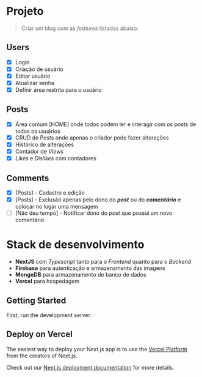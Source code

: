 # Projeto

> Criar um blog com as _features_ listadas abaixo:

## Users

- [x] Login
- [x] Criação de usuário
- [x] Editar usuário
- [x] Atualizar senha
- [x] Definir área restrita para o usuário

## Posts

- [x] Área comum [HOME] onde todos podem ler e interagir com os posts de todos os usuários
- [x] CRUD de Posts onde apenas o criador pode fazer alterações
- [x] Histórico de alterações
- [x] Contador de _Views_
- [x] _Likes_ e _Dislikes_ com contadores

## Comments

- [x] [Posts] - Cadastro e edição
- [x] [Posts] - Exclusão apenas pelo dono do **_post_** ou do **_comentário_** e colocar no lugar uma mensagem
- [ ] [Não deu tempo] - Notificar dono do _post_ que possui um novo comentário

# Stack de desenvolvimento

- **NextJS** com _Typescript_ tanto para o _Frontend_ quanto para o _Backend_
- **Firebase** para autenticação e armazenamento das imagens
- **MongoDB** para armazenamento de banco de dados
- **Vercel** para hospedagem

## Getting Started

First, run the development server:

## Deploy on Vercel

The easiest way to deploy your Next.js app is to use the [Vercel Platform](https://vercel.com/new?utm_medium=default-template&filter=next.js&utm_source=create-next-app&utm_campaign=create-next-app-readme) from the creators of Next.js.

Check out our [Next.js deployment documentation](https://nextjs.org/docs/deployment) for more details.
